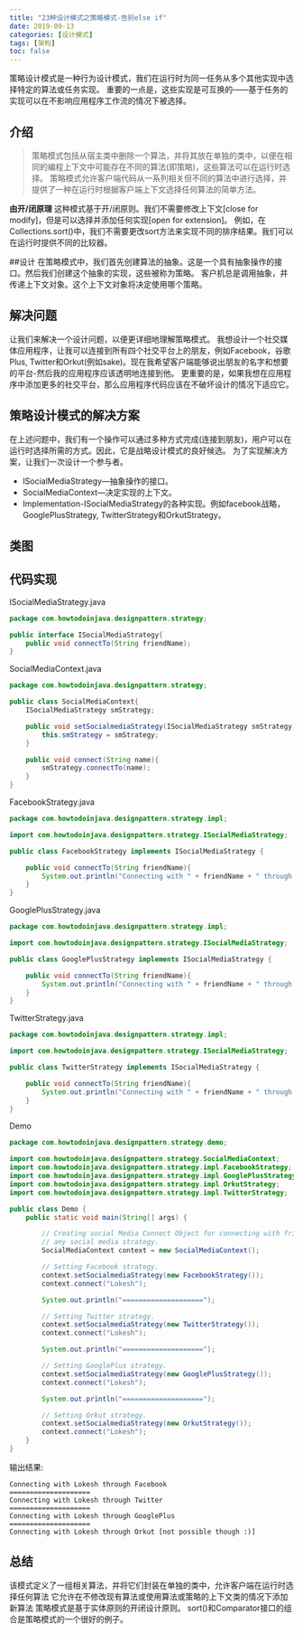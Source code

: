 ```yaml
---
title: "23种设计模式之策略模式-告别else if"
date: 2019-09-13
categories: [设计模式]
tags: [架构]
toc: false
---
```


策略设计模式是一种行为设计模式，我们在运行时为同一任务从多个其他实现中选择特定的算法或任务实现。
重要的一点是，这些实现是可互换的——基于任务的实现可以在不影响应用程序工作流的情况下被选择。

## 介绍
>策略模式包括从宿主类中删除一个算法，并将其放在单独的类中，以便在相同的编程上下文中可能存在不同的算法(即策略)，这些算法可以在运行时选择。
策略模式允许客户端代码从一系列相关但不同的算法中进行选择，并提供了一种在运行时根据客户端上下文选择任何算法的简单方法。

**由开/闭原理**
这种模式基于开/闭原则。我们不需要修改上下文[close for modify]，但是可以选择并添加任何实现[open for extension]。
例如，在Collections.sort()中，我们不需要更改sort方法来实现不同的排序结果。我们可以在运行时提供不同的比较器。

##设计
在策略模式中，我们首先创建算法的抽象。这是一个具有抽象操作的接口。然后我们创建这个抽象的实现，这些被称为策略。
客户机总是调用抽象，并传递上下文对象。这个上下文对象将决定使用哪个策略。

## 解决问题
让我们来解决一个设计问题，以便更详细地理解策略模式。
我想设计一个社交媒体应用程序，让我可以连接到所有四个社交平台上的朋友，例如Facebook，谷歌Plus, Twitter和Orkut(例如sake)。现在我希望客户端能够说出朋友的名字和想要的平台-然后我的应用程序应该透明地连接到他。
更重要的是，如果我想在应用程序中添加更多的社交平台，那么应用程序代码应该在不破坏设计的情况下适应它。

## 策略设计模式的解决方案
在上述问题中，我们有一个操作可以通过多种方式完成(连接到朋友)，用户可以在运行时选择所需的方式。因此，它是战略设计模式的良好候选。
为了实现解决方案，让我们一次设计一个参与者。
* ISocialMediaStrategy—抽象操作的接口。
* SocialMediaContext—决定实现的上下文。
* Implementation-ISocialMediaStrategy的各种实现。例如facebook战略，GooglePlusStrategy, TwitterStrategy和OrkutStrategy。

## 类图

## 代码实现
ISocialMediaStrategy.java
```java
package com.howtodoinjava.designpattern.strategy;

public interface ISocialMediaStrategy{
    public void connectTo(String friendName);
}
```

SocialMediaContext.java
```java
package com.howtodoinjava.designpattern.strategy;

public class SocialMediaContext{
    ISocialMediaStrategy smStrategy;

    public void setSocialmediaStrategy(ISocialMediaStrategy smStrategy){
        this.smStrategy = smStrategy;
    }

    public void connect(String name){
        smStrategy.connectTo(name);
    }
}
```

FacebookStrategy.java
```java
package com.howtodoinjava.designpattern.strategy.impl;

import com.howtodoinjava.designpattern.strategy.ISocialMediaStrategy;

public class FacebookStrategy implements ISocialMediaStrategy {

    public void connectTo(String friendName){
        System.out.println("Connecting with " + friendName + " through Facebook");
    }
}
```

GooglePlusStrategy.java
```java
package com.howtodoinjava.designpattern.strategy.impl;

import com.howtodoinjava.designpattern.strategy.ISocialMediaStrategy;

public class GooglePlusStrategy implements ISocialMediaStrategy {

    public void connectTo(String friendName){
        System.out.println("Connecting with " + friendName + " through GooglePlus");
    }
}
```

TwitterStrategy.java
```java
package com.howtodoinjava.designpattern.strategy.impl;

import com.howtodoinjava.designpattern.strategy.ISocialMediaStrategy;

public class TwitterStrategy implements ISocialMediaStrategy {

    public void connectTo(String friendName){
        System.out.println("Connecting with " + friendName + " through Twitter");
    }
}
```

Demo
```java
package com.howtodoinjava.designpattern.strategy.demo;

import com.howtodoinjava.designpattern.strategy.SocialMediaContext;
import com.howtodoinjava.designpattern.strategy.impl.FacebookStrategy;
import com.howtodoinjava.designpattern.strategy.impl.GooglePlusStrategy;
import com.howtodoinjava.designpattern.strategy.impl.OrkutStrategy;
import com.howtodoinjava.designpattern.strategy.impl.TwitterStrategy;

public class Demo {
    public static void main(String[] args) {

        // Creating social Media Connect Object for connecting with friend by
        // any social media strategy.
        SocialMediaContext context = new SocialMediaContext();

        // Setting Facebook strategy.
        context.setSocialmediaStrategy(new FacebookStrategy());
        context.connect("Lokesh");

        System.out.println("====================");

        // Setting Twitter strategy.
        context.setSocialmediaStrategy(new TwitterStrategy());
        context.connect("Lokesh");

        System.out.println("====================");

        // Setting GooglePlus strategy.
        context.setSocialmediaStrategy(new GooglePlusStrategy());
        context.connect("Lokesh");

        System.out.println("====================");

        // Setting Orkut strategy.
        context.setSocialmediaStrategy(new OrkutStrategy());
        context.connect("Lokesh");
    }
}
```

输出结果:
```
Connecting with Lokesh through Facebook
====================
Connecting with Lokesh through Twitter
====================
Connecting with Lokesh through GooglePlus
====================
Connecting with Lokesh through Orkut [not possible though :)]
```

## 总结
该模式定义了一组相关算法，并将它们封装在单独的类中，允许客户端在运行时选择任何算法
它允许在不修改现有算法或使用算法或策略的上下文类的情况下添加新算法
策略模式是基于实体原则的开闭设计原则。
sort()和Comparator接口的组合是策略模式的一个很好的例子。